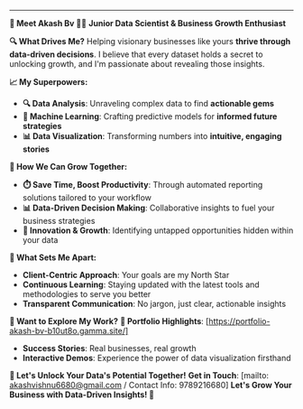 ---
**🌟 Meet Akash Bv 👋🏻**
**Junior Data Scientist & Business Growth Enthusiast**

**🔍 What Drives Me?**
Helping visionary businesses like yours **thrive through data-driven decisions**. I believe that every dataset holds a secret to unlocking growth, and I'm passionate about revealing those insights.

**📈 My Superpowers:**
- **🔍 Data Analysis**: Unraveling complex data to find **actionable gems**
- **🤖 Machine Learning**: Crafting predictive models for **informed future strategies**
- **📊 Data Visualization**: Transforming numbers into **intuitive, engaging stories**

**🌱 How We Can Grow Together:**
- **⏱️ Save Time, Boost Productivity**: Through automated reporting solutions tailored to your workflow
- **📊 Data-Driven Decision Making**: Collaborative insights to fuel your business strategies
- **🚀 Innovation & Growth**: Identifying untapped opportunities hidden within your data

**🎯 What Sets Me Apart:**
- **Client-Centric Approach**: Your goals are my North Star
- **Continuous Learning**: Staying updated with the latest tools and methodologies to serve you better
- **Transparent Communication**: No jargon, just clear, actionable insights

**👀 Want to Explore My Work?**
**📄 Portfolio Highlights**: [https://portfolio-akash-bv-b10ut8o.gamma.site/]
- **Success Stories**: Real businesses, real growth
- **Interactive Demos**: Experience the power of data visualization firsthand

**💬 Let's Unlock Your Data's Potential Together!**
**Get in Touch**: [mailto: akashvishnu6680@gmail.com / Contact Info: 9789216680]
**Let's Grow Your Business with Data-Driven Insights! 🚀**

